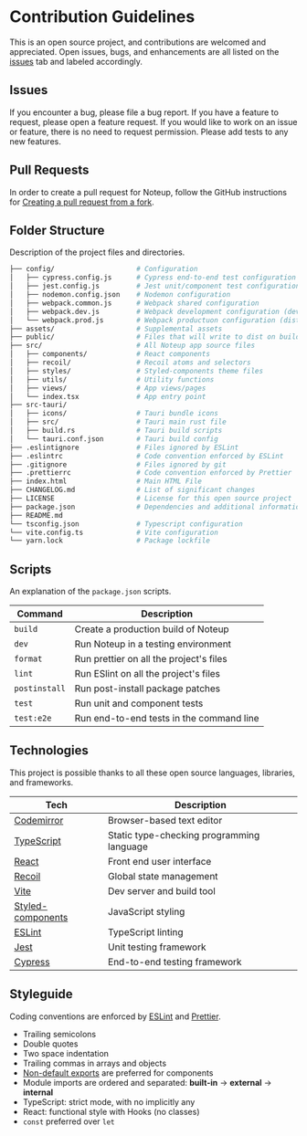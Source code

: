 # Contribution Guidelines

This is an open source project, and contributions are welcomed and appreciated. Open issues, bugs, and enhancements are all listed on the [issues](https://github.com/elements/noteup/issues) tab and labeled accordingly.

## Issues

If you encounter a bug, please file a bug report. If you have a feature to request, please open a feature request. If you would like to work on an issue or feature, there is no need to request permission. Please add tests to any new features.

## Pull Requests

In order to create a pull request for Noteup, follow the GitHub instructions for [Creating a pull request from a fork](https://help.github.com/en/github/collaborating-with-issues-and-pull-requests/creating-a-pull-request-from-a-fork).

## Folder Structure

Description of the project files and directories.

```bash
├── config/                    # Configuration
│   ├── cypress.config.js      # Cypress end-to-end test configuration
│   ├── jest.config.js         # Jest unit/component test configuration
│   ├── nodemon.config.json    # Nodemon configuration
│   ├── webpack.common.js      # Webpack shared configuration
│   ├── webpack.dev.js         # Webpack development configuration (dev server)
│   └── webpack.prod.js        # Webpack productuon configuration (dist output)
├── assets/                    # Supplemental assets
├── public/                    # Files that will write to dist on build
├── src/                       # All Noteup app source files
│   ├── components/            # React components
│   ├── recoil/                # Recoil atoms and selectors
│   ├── styles/                # Styled-components theme files
│   ├── utils/                 # Utility functions
│   ├── views/                 # App views/pages
│   └── index.tsx              # App entry point
├── src-tauri/
│   ├── icons/                 # Tauri bundle icons
│   ├── src/                   # Tauri main rust file
│   ├── build.rs               # Tauri build scripts
│   └── tauri.conf.json        # Tauri build config
├── .eslintignore              # Files ignored by ESLint
├── .eslintrc                  # Code convention enforced by ESLint
├── .gitignore                 # Files ignored by git
├── .prettierrc                # Code convention enforced by Prettier
├── index.html                 # Main HTML File
├── CHANGELOG.md               # List of significant changes
├── LICENSE                    # License for this open source project
├── package.json               # Dependencies and additional information
├── README.md
└── tsconfig.json              # Typescript configuration
└── vite.config.ts             # Vite configuration
└── yarn.lock                  # Package lockfile
```

## Scripts

An explanation of the `package.json` scripts.

| Command       | Description                              |
| ------------- | ---------------------------------------- |
| `build`       | Create a production build of Noteup      |
| `dev`         | Run Noteup in a testing environment      |
| `format`      | Run prettier on all the project's files  |
| `lint`        | Run ESlint on all the project's files    |
| `postinstall` | Run post-install package patches         |
| `test`        | Run unit and component tests             |
| `test:e2e`    | Run end-to-end tests in the command line |

## Technologies

This project is possible thanks to all these open source languages, libraries, and frameworks.

| Tech                                                | Description                               |
| --------------------------------------------------- | ----------------------------------------- |
| [Codemirror](https://codemirror.net/)               | Browser-based text editor                 |
| [TypeScript](https://www.typescriptlang.org/)       | Static type-checking programming language |
| [React](https://reactjs.org/)                       | Front end user interface                  |
| [Recoil](https://recoiljs.org/)                     | Global state management                   |
| [Vite](https://vitejs.dev/)                         | Dev server and build tool                 |
| [Styled-components](https://styled-components.com/) | JavaScript styling                        |
| [ESLint](https://eslint.org/)                       | TypeScript linting                        |
| [Jest](https://jestjs.io/)                          | Unit testing framework                    |
| [Cypress](https://www.cypress.io/)                  | End-to-end testing framework              |

## Styleguide

Coding conventions are enforced by [ESLint](.eslintrc.js) and [Prettier](.prettierrc).

- Trailing semicolons
- Double quotes
- Two space indentation
- Trailing commas in arrays and objects
- [Non-default exports](https://humanwhocodes.com/blog/2019/01/stop-using-default-exports-javascript-module/) are preferred for components
- Module imports are ordered and separated: **built-in** -> **external** -> **internal**
- TypeScript: strict mode, with no implicitly any
- React: functional style with Hooks (no classes)
- `const` preferred over `let`
